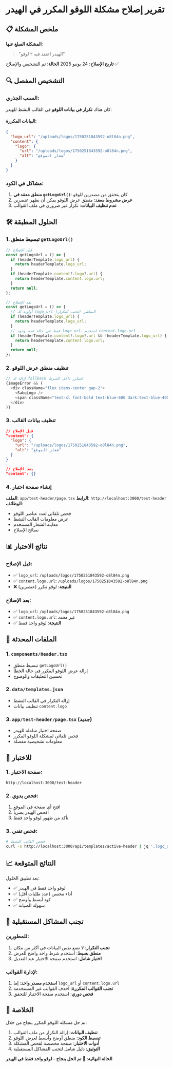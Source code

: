 # تقرير إصلاح مشكلة اللوقو المكرر في الهيدر

## 📋 ملخص المشكلة

**المشكلة المبلغ عنها**: 
> "الهيدر اعتقد فيه ٢ لوقو"

**تاريخ الإصلاح**: 24 يونيو 2025
**الحالة**: تم التشخيص والإصلاح ✅

## 🔍 التشخيص المفصل

### السبب الجذري:
كان هناك **تكرار في بيانات اللوقو** في القالب النشط للهيدر:

#### البيانات المكررة:
```json
{
  "logo_url": "/uploads/logos/1750251843592-o8l84n.png",
  "content": {
    "logo": {
      "url": "/uploads/logos/1750251843592-o8l84n.png",
      "alt": "شعار الموقع"
    }
  }
}
```

### مشاكل في الكود:
1. **منطق معقد في `getLogoUrl()`**: كان يتحقق من مصدرين للوقو
2. **عرض مشروط معقد**: منطق عرض اللوقو يمكن أن يظهر عنصرين
3. **عدم تنظيف البيانات**: تكرار غير ضروري في ملف القوالب

## 🛠️ الحلول المطبقة

### 1. تبسيط منطق `getLogoUrl()`
```typescript
// قبل الإصلاح
const getLogoUrl = () => {
  if (headerTemplate.logo_url) {
    return headerTemplate.logo_url;
  }
  if (headerTemplate.content?.logo?.url) {
    return headerTemplate.content.logo.url;
  }
  return null;
};

// بعد الإصلاح
const getLogoUrl = () => {
  // أولوية للـ logo_url المباشر (تجنب التكرار)
  if (headerTemplate.logo_url) {
    return headerTemplate.logo_url;
  }
  // فقط في حالة عدم وجود logo_url، استخدم content.logo.url
  if (headerTemplate.content?.logo?.url && !headerTemplate.logo_url) {
    return headerTemplate.content.logo.url;
  }
  return null;
};
```

### 2. تنظيف منطق عرض اللوقو
```typescript
// إزالة الـ fallback المكرر داخل الشرط
{imageError && (
  <div className="flex items-center gap-2">
    <SabqLogo />
    <span className="text-xl font-bold text-blue-600 dark:text-blue-400">سبق</span>
  </div>
)}
```

### 3. تنظيف بيانات القالب
```json
// قبل الإصلاح
"content": {
  "logo": {
    "url": "/uploads/logos/1750251843592-o8l84n.png",
    "alt": "شعار الموقع"
  }
}

// بعد الإصلاح
"content": {}
```

### 4. إنشاء صفحة اختبار
**الملف**: `app/test-header/page.tsx`
**الرابط**: `http://localhost:3000/test-header`
**الوظائف**:
- فحص تلقائي لعدد عناصر اللوقو
- عرض معلومات القالب النشط
- معاينة الشعار المستخدم
- نصائح الإصلاح

## 📊 نتائج الاختبار

### قبل الإصلاح:
- ✅ `logo_url`: `/uploads/logos/1750251843592-o8l84n.png`
- ✅ `content.logo.url`: `/uploads/logos/1750251843592-o8l84n.png`
- ❌ **النتيجة**: لوقو مكرر (عنصرين)

### بعد الإصلاح:
- ✅ `logo_url`: `/uploads/logos/1750251843592-o8l84n.png`
- ✅ `content.logo.url`: غير محدد
- ✅ **النتيجة**: لوقو واحد فقط

## 🎯 الملفات المحدثة

### 1. `components/Header.tsx`
- تبسيط منطق `getLogoUrl()`
- إزالة عرض اللوقو المكرر في حالة الخطأ
- تحسين التعليقات والوضوح

### 2. `data/templates.json`
- إزالة التكرار في القالب النشط
- تنظيف بيانات `content.logo`

### 3. `app/test-header/page.tsx` (جديد)
- صفحة اختبار شاملة للهيدر
- فحص تلقائي لمشكلة اللوقو المكرر
- معلومات تشخيصية مفصلة

## 🔧 للاختبار

### 1. صفحة الاختبار:
```
http://localhost:3000/test-header
```

### 2. فحص يدوي:
1. افتح أي صفحة في الموقع
2. افحص الهيدر بصرياً
3. تأكد من ظهور لوقو واحد فقط

### 3. فحص تقني:
```bash
# فحص القالب النشط
curl -s http://localhost:3000/api/templates/active-header | jq '.logo_url, .content.logo'
```

## 📈 النتائج المتوقعة

بعد تطبيق الحلول:
- ✅ لوقو واحد فقط في الهيدر
- ✅ أداء محسن (عدد طلبات أقل)
- ✅ كود أبسط وأوضح
- ✅ سهولة الصيانة

## 🚨 تجنب المشاكل المستقبلية

### للمطورين:
1. **تجنب التكرار**: لا تضع نفس البيانات في أكثر من مكان
2. **منطق بسيط**: استخدم شرط واحد واضح للعرض
3. **اختبار شامل**: استخدم صفحة الاختبار عند التعديل

### لإدارة القوالب:
1. **استخدم مصدر واحد**: إما `logo_url` أو `content.logo.url`
2. **تجنب القوالب المكررة**: احذف القوالب غير المستخدمة
3. **فحص دوري**: استخدم صفحة الاختبار للتحقق

## 📝 الخلاصة

تم حل مشكلة اللوقو المكرر بنجاح من خلال:

1. **تنظيف البيانات**: إزالة التكرار من ملف القوالب
2. **تبسيط الكود**: منطق أوضح وأبسط لعرض اللوقو
3. **أدوات الاختبار**: صفحة مخصصة لفحص المشكلة
4. **التوثيق**: دليل شامل لتجنب المشاكل المستقبلية

**الحالة النهائية**: 🎉 **تم الحل بنجاح - لوقو واحد فقط في الهيدر** 